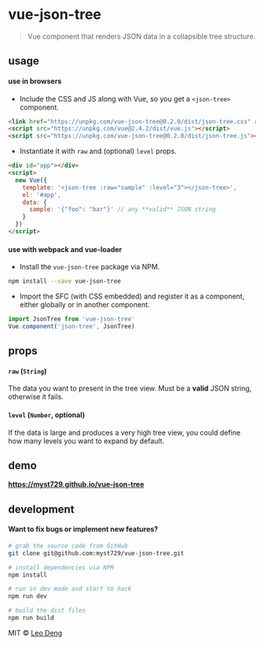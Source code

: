 # vue-json-tree

> Vue component that renders JSON data in a collapsible tree structure.

## usage

#### use in browsers

- Include the CSS and JS along with Vue, so you get a `<json-tree>` component.

```html
<link href="https://unpkg.com/vue-json-tree@0.2.0/dist/json-tree.css" rel="stylesheet">
<script src="https://unpkg.com/vue@2.4.2/dist/vue.js"></script>
<script src="https://unpkg.com/vue-json-tree@0.2.0/dist/json-tree.js"></script>
```

- Instantiate it with `raw` and (optional) `level` props.

```html
<div id="app"></div>
<script>
  new Vue({
    template: '<json-tree :raw="sample" :level="3"></json-tree>',
    el: '#app',
    data: {
      sample: '{"foo": "bar"}' // any **valid** JSON string
    }
  })
</script>
```

#### use with **webpack** and **vue-loader**

- Install the `vue-json-tree` package via NPM.

```bash
npm install --save vue-json-tree
```

- Import the SFC (with CSS embedded) and register it as a component, either globally or in another component.

```js
import JsonTree from 'vue-json-tree'
Vue.component('json-tree', JsonTree)
```

## props

#### `raw` (`String`)

The data you want to present in the tree view. Must be a **valid** JSON string, otherwise it fails.

#### `level` (`Number`, optional)

If the data is large and produces a very high tree view, you could define how many levels you want to expand by default.

## demo

**https://myst729.github.io/vue-json-tree**

## development

#### Want to fix bugs or implement new features?

```bash
# grab the source code from GitHub
git clone git@github.com:myst729/vue-json-tree.git

# install dependencies via NPM
npm install

# run in dev mode and start to hack
npm run dev

# build the dist files
npm run build
```


MIT © [Leo Deng](https://myst729.github.io/)
